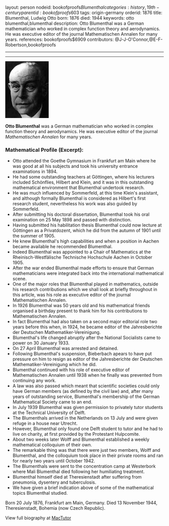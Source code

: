 layout: person
nodeid: bookofproofs$Blumenthal
categories: history,19th-century
parentid: bookofproofs$603
tags: origin-germany
orderid: 1876
title: Blumenthal, Ludwig Otto
born: 1876
died: 1944
keywords: otto blumenthal,blumenthal
description: Otto Blumenthal was a German mathematician who worked in complex function theory and aerodynamics. He was executive editor of the journal Mathematischen Annalen for many years.
references: bookofproofs$6909
contributors: @J-J-O'Connor,@E-F-Robertson,bookofproofs

---



---

![Blumenthal.jpg](https://github.com/bookofproofs/bookofproofs.github.io/blob/main/_sources/_assets/images/portraits/Blumenthal.jpg?raw=true)

**Otto Blumenthal** was a German mathematician who worked in complex function theory and aerodynamics. He was executive editor of the journal _Mathematischen Annalen_ for many years.

### Mathematical Profile (Excerpt):
* Otto attended the Goethe Gymnasium in Frankfurt am Main where he was good at all his subjects and took his university entrance examinations in 1894.
* He had some outstanding teachers at Göttingen, where his lecturers included Schönflies, Hilbert and Klein, and it was in this outstanding mathematical environment that Blumenthal undertook research.
* He was much influenced by Sommerfeld, at this time Klein's assistant, and although formally Blumenthal is considered as Hilbert's first research student, nevertheless his work was also guided by Sommerfeld.
* After submitting his doctoral dissertation, Blumenthal took his oral examination on 25 May 1898 and passed with distinction.
* Having submitted his habilitation thesis Blumenthal could now lecture at Göttingen as a Privatdozent, which he did from the autumn of 1901 until the summer of 1905.
* He knew Blumenthal's high capabilities and when a position in Aachen became available he recommended Blumenthal.
* Indeed Blumenthal was appointed to a Chair of Mathematics at the Rheinisch-Westfälische Technische Hochschule Aachen in October 1905.
* After the war ended Blumenthal made efforts to ensure that German mathematicians were integrated back into the international mathematical scene.
* One of the major roles that Blumenthal played in mathematics, outside his research contributions which we shall look at briefly throughout in this article, was his role as executive editor of the journal Mathematischen Annalen.
* In 1926 Blumenthal was 50 years old and his mathematical friends organised a birthday present to thank him for his contributions to Mathematischen Annalen.
* In fact Blumenthal had also taken on a second major editorial role two years before this when, in 1924, he became editor of the Jahresberichte der Deutschen Mathematiker-Vereinigung.
* Blumenthal's life changed abruptly after the National Socialists came to power on 30 January 1933.
* On 27 April Blumenthal was arrested and detained.
* Following Blumenthal's suspension, Bieberbach apears to have put pressure on him to resign as editor of the Jahresberichte der Deutschen Mathematiker-Vereinigung which he did.
* Blumenthal continued with his role of executive editor of Mathematischen Annalen until 1938 when he finally was prevented from continuing any work.
* A law was also passed which meant that scientific societies could only have German members (as defined by the civil law) and, after many years of outstanding service, Blumenthal's membership of the German Mathematical Society came to an end.
* In July 1939 Blumenthal was given permission to privately tutor students at the Technical University of Delft.
* The Blumenthals arrived in the Netherlands on 13 July and were given refuge in a house near Utrecht.
* However, Blumenthal only found one Delft student to tutor and he had to live on charity, at first provided by the Protestant Hulpcomite.
* About two weeks later Wolff and Blumenthal established a weekly mathematical colloquium of their own.
* The remarkable thing was that there were just two members, Wolff and Blumenthal, and the colloquium took place in their private rooms and ran for nearly two years until October 1942.
* The Blumenthals were sent to the concentration camp at Westerbork where Mali Blumenthal died following her humiliating treatment.
* Blumenthal himself died at Theresienstadt after suffering from pneumonia, dysentery and tuberculosis.
* We have given a brief indication above of some of the mathematical topics Blumenthal studied.

Born 20 July 1876, Frankfurt am Main, Germany. Died 13 November 1944, Theresienstadt, Bohemia (now Czech Republic).

View full biography at [MacTutor](https://mathshistory.st-andrews.ac.uk/Biographies/Blumenthal/)
